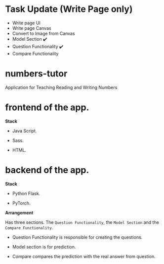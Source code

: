 # Task Update (Write Page only)

- Write page UI
- Write page Canvas
- Convert to Image from Canvas
- Model Section :heavy_check_mark:
- Question Functionality :heavy_check_mark:
- Compare Functionality


# numbers-tutor
Application for Teaching Reading and Writing Numbers

# frontend of the app.
> 
**Stack**

- Java Script.

- Sass.

- HTML.


# backend of the app.

> 
**Stack**

- Python Flask.

- PyTorch.

**Arrangement**
 
Has three sections. The `Question Functionality`, the `Model Section` and the `Compare Functionality`.

- Question Functionality is responsible for creating the questions.

- Model section is for prediction.

- Compare compares the prediction with the real answer from question.

